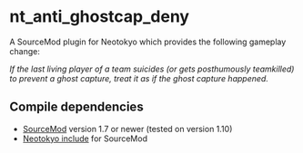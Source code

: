 # nt_anti_ghostcap_deny
A SourceMod plugin for Neotokyo which provides the following gameplay change:

*If the last living player of a team suicides (or gets posthumously teamkilled) to prevent a ghost capture, treat it as if the ghost capture happened.*

## Compile dependencies
* [SourceMod](https://www.sourcemod.net/) version 1.7 or newer (tested on version 1.10)
* [Neotokyo include](https://github.com/softashell/sourcemod-nt-include) for SourceMod
